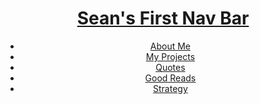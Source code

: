 <!DOCTYPE html>
<html lang="en">
<head>
  <meta charset="UTF-8">
  <meta name="viewport" content="width= , initial-scale=1.0">
  <meta http-equiv="X-UA-Compatible" content="ie=edge">
  <title>Flex Navbar</title>
  <link rel="stylesheet" type="text/css" href="css/reset.css">
  <link rel="stylesheet" type="text/css" href="css/main.css">
</head>
<body>
  <header>
       <div class="flex-container">
         <h1 id="header-title"><a href="#">Sean's First Nav Bar</a></h1>
           <ul>
               <li><a href="#">About Me</a></li>
               <li><a href="#">My Projects</a></li>
               <li><a href="#">Quotes</a></li>
               <li><a href="#">Good Reads</a></li>
               <li><a href="#">Strategy</a></li>
          </ul>
       </div>
  </header>
</body>

</html>
